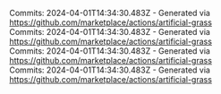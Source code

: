 Commits: 2024-04-01T14:34:30.483Z - Generated via https://github.com/marketplace/actions/artificial-grass
<br>
Commits: 2024-04-01T14:34:30.483Z - Generated via https://github.com/marketplace/actions/artificial-grass
<br>
Commits: 2024-04-01T14:34:30.483Z - Generated via https://github.com/marketplace/actions/artificial-grass
<br>
Commits: 2024-04-01T14:34:30.483Z - Generated via https://github.com/marketplace/actions/artificial-grass
<br>
